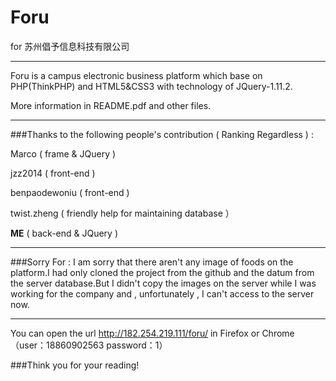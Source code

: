 # Foru 
for 苏州倡予信息科技有限公司
<hr>
Foru is a campus electronic business platform which base on PHP(ThinkPHP) and HTML5&CSS3 with technology of JQuery-1.11.2.

More information in README.pdf and other files.
<hr>
###Thanks to the following people's contribution ( Ranking Regardless ) :

Marco ( frame & JQuery )

jzz2014 ( front-end )

benpaodewoniu ( front-end ) 

twist.zheng ( friendly help for maintaining database ）

**ME** ( back-end & JQuery )
<hr>
###Sorry For : 
I am sorry that there aren't any image of foods on the platform.I had only cloned the project from the github and the datum from the server database.But I didn't copy the images on the server while I was working for the company and , unfortunately , I can't access to the server now.
<hr>

You can open the url <a>http://182.254.219.111/foru/</a> in Firefox or Chrome （user：18860902563 password：1）

###Think you for your reading!  
